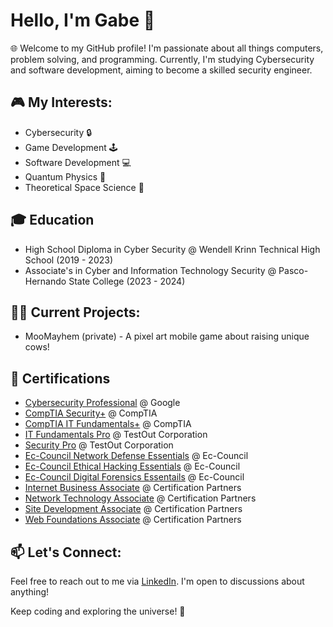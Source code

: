 # Hello, I'm Gabe 👋
🌐 Welcome to my GitHub profile! I'm passionate about all things computers, problem solving, and programming. Currently, I'm studying Cybersecurity and software development, aiming to become a skilled security engineer.

## 🎮 My Interests:
- Cybersecurity 🔒
- Game Development 🕹️
- Software Development 💻
- Quantum Physics 🌌
- Theoretical Space Science 🚀

## 🎓 Education
- High School Diploma in Cyber Security @ Wendell Krinn Technical High School (2019 - 2023)
- Associate's in Cyber and Information Technology Security @ Pasco-Hernando State College (2023 - 2024)

## 👨‍💻 Current Projects:
- MooMayhem (private) - A pixel art mobile game about raising unique cows!

## 📜 Certifications
- [Cybersecurity Professional](https://www.coursera.org/professional-certificates/google-cybersecurity) @ Google
- [CompTIA Security+](https://www.comptia.org/certifications/security) @ CompTIA
- [CompTIA IT Fundamentals+](https://www.comptia.org/certifications/it-fundamentals) @ CompTIA
- [IT Fundamentals Pro](https://w3.testout.com/pro-certifications/it-fundamentals-pro) @ TestOut Corporation
- [Security Pro](https://w3.testout.com/pro-certifications/security-pro) @ TestOut Corporation
- [Ec-Council Network Defense Essentials](https://cert.eccouncil.org/network-defense-essentials.html) @ Ec-Council
- [Ec-Council Ethical Hacking Essentials](https://cert.eccouncil.org/ethical-hacking-essentials.html) @ Ec-Council
- [Ec-Council Digital Forensics Essentails](https://cert.eccouncil.org/digital-forensics-essentials.html) @ Ec-Council
- [Internet Business Associate](https://www.ciwcertified.com/ciw-certifications/web-foundations-series/internet-business-associate/course-description) @ Certification Partners
- [Network Technology Associate](https://www.ciwcertified.com/ciw-certifications/web-foundations-series/network-technology-associate/course-description) @ Certification Partners
- [Site Development Associate](https://www.ciwcertified.com/ciw-certifications/web-foundations-series/site-development-associate/course-description) @ Certification Partners
- [Web Foundations Associate](https://www.ciwcertified.com/ciw-certifications/web-foundations-series/web-foundations-associate/course-description) @ Certification Partners

## 📫 Let's Connect:
Feel free to reach out to me via [LinkedIn](https://www.linkedin.com/in/gabecoates/). I'm open to discussions about anything!

Keep coding and exploring the universe! 🚀

